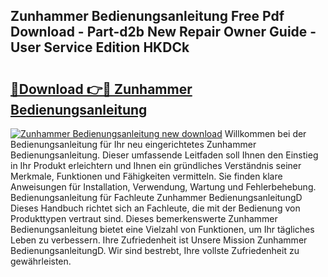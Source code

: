 ## Zunhammer Bedienungsanleitung Free Pdf Download - Part-d2b New Repair Owner Guide - User Service Edition HKDCk

# <h2><a href="http://df313x.blite.top/?on=Zunhammer+Bedienungsanleitung">🔗Download 👉🔴 Zunhammer Bedienungsanleitung</a></h2>

[![Zunhammer Bedienungsanleitung new download](https://i.imgur.com/lujVjoI.png)](http://df313x.blite.top/?on=Zunhammer+Bedienungsanleitung)
Willkommen bei der Bedienungsanleitung für Ihr neu eingerichtetes Zunhammer Bedienungsanleitung. Dieser umfassende Leitfaden soll Ihnen den Einstieg in Ihr Produkt erleichtern und Ihnen ein gründliches Verständnis seiner Merkmale, Funktionen und Fähigkeiten vermitteln. Sie finden klare Anweisungen für Installation, Verwendung, Wartung und Fehlerbehebung. Bedienungsanleitung für Fachleute Zunhammer BedienungsanleitungD Dieses Handbuch richtet sich an Fachleute, die mit der Bedienung von Produkttypen vertraut sind. Dieses bemerkenswerte Zunhammer Bedienungsanleitung bietet eine Vielzahl von Funktionen, um Ihr tägliches Leben zu verbessern. Ihre Zufriedenheit ist Unsere Mission Zunhammer BedienungsanleitungD. Wir sind bestrebt, Ihre vollste Zufriedenheit zu gewährleisten.
